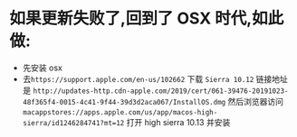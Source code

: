 # 如果更新失败了,回到了 OSX 时代,如此做:

- 先安装 osx
- 去`https://support.apple.com/en-us/102662`
  下载 `Sierra 10.12`
  链接地址是 `http://updates-http.cdn-apple.com/2019/cert/061-39476-20191023-48f365f4-0015-4c41-9f44-39d3d2aca067/InstallOS.dmg`
  然后浏览器访问`macappstores://apps.apple.com/us/app/macos-high-sierra/id1246284741?mt=12` 打开 high sierra 10.13 并安装
